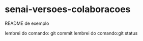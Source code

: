 # senai-versoes-colaboracoes

README de exemplo

lembrei do comando: git commit
lembrei do comando:git status

